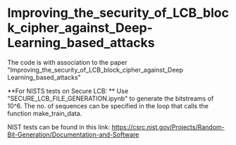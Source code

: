 # Improving_the_security_of_LCB_block_cipher_against_Deep-Learning_based_attacks
The code is with association to the paper "Improving_the_security_of_LCB_block_cipher_against_Deep Learning_based_attacks"

**For NISTS tests on Secure LCB: **
Use "SECURE_LCB_FILE_GENERATION.ipynb" to generate the bitstreams of 10^6. 
The no. of sequences can be specified in the loop that calls the function make_train_data.

NIST tests can be found in this link: https://csrc.nist.gov/Projects/Random-Bit-Generation/Documentation-and-Software

